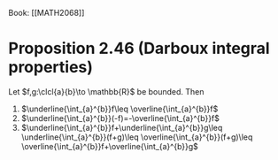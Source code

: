 Book: [[MATH2068]]
# Proposition 2.46 (Darboux integral properties)
Let $f,g:\clcl{a}{b}\to \mathbb{R}$ be bounded.
Then 
1. $\underline{\int_{a}^{b}}f\leq \overline{\int_{a}^{b}}f$
2. $\underline{\int_{a}^{b}}(-f)=-\overline{\int_{a}^{b}}f$
3. $\underline{\int_{a}^{b}}f+\underline{\int_{a}^{b}}g\leq \underline{\int_{a}^{b}}(f+g)\leq \overline{\int_{a}^{b}}(f+g)\leq \overline{\int_{a}^{b}}f+\overline{\int_{a}^{b}}g$